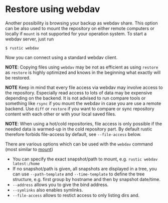 # Restore using webdav

Another possibility is browsing your backup as webdav share. This option can be
also used to mount the repository on either remote computers or locally if
`mount` is not supported for your operation system. To start a webdav server,
just run

```console
$ rustic webdav
```

Now you can connect using a standard webdav client.

**NOTE**: Copying files using `webdav` may be not as efficient as using
`restore` as `restore` is highly optimized and knows in the beginning what
exactly will be restored.

**NOTE** Keep in mind that every file access via webdav may involve access to
the repository. Especially read access to lots of data may be expensive
depending on the backend. It is not advised to run compare tools or something
like `rsync` if you mount the webdav in case you are use a remote backend. Use
`diff` or `restore` if you want to compare or sync repository content with each
other or with your local saved files.

**NOTE**: When using a hot/cold repositories, file access is only possible if
the needed data is warmed-up in the cold repository part. By default rustic
therefore forbids file-access by default, see `--file-access` below.

There are various options which can be used with the `webdav` command (most
similar to [mount](using_mount.md))

- You can specify the exact snapshot/path to mount, e.g.
  `rustic webdav latest:/home`
- If no snapshot/path is given, all snapshots are displayed in a tree, you can
  use `--path-template` and `--time-template` to define the tree structure, e.g.
  first group by hostname and then by snapshot date/time.
- `--address` allows you to give the bind address.
- `--symlinks` also enables symlinks.
- `--file-access` allows to restict access to only listing dirs and.
